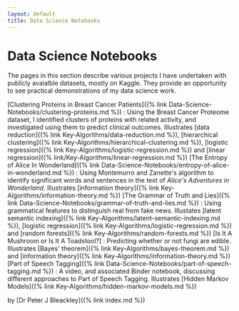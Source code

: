 ```yaml
---
layout: default
title: Data Science Notebooks
---
```


# Data Science Notebooks

The pages in this section describe various projects I have undertaken with publicly avaialble datasets, mostly on Kaggle. They provide an opportunity to see practical demonstrations of my data science work.

[Clustering Proteins in Breast Cancer Patients]({% link Data-Science-Notebooks/clustering-proteins.md %})
: Using the Breast Cancer Proteome dataset, I identified clusters of proteins with related activity, and investigated using them to predict clinical outcomes. Illustrates [data reduction]({% link Key-Algorithms/data-reduction.md %}), [hierarchical clustering]({% link Key-Algorithms/hierarchical-clustering.md %}), [logistic regression]({% link Key-Algorithms/logistic-regression.md %}) and [linear regression]({% link/Key-Algorithms/linear-regression.md %})
[The Entropy of Alice In Wonderland]({% link Data-Science-Notebooks/entropy-of-alice-in-wonderland.md %})
: Using Montemurro and Zanette's algorithm to identify significant words and sentences in the text of *Alice's Adventures in Wonderland*. Illustrates [information theory]({% link Key-Algorithms/information-theory.md %})
[The Grammar of Truth and Lies]({% link Data-Science-Notebooks/grammar-of-truth-and-lies.md %})
: Using grammatical features to distinguish real from fake news. Illustates [latent semantic indexing]({% link Key-Algorithms/latent-semantic-indexing.md %}), [logistic regression]({% link Key-Algorithms/logistic-regression.md %}) and [random forests]({% link Key-Algorithms/random-forests.md %})
[Is It A Mushroom or Is It A Toadstool?]
: Predicting whether or not fungi are edible. Illustrates [Bayes' theorem]({% link Key-Algorithms/bayes-theorem.md %}) and [information theory]({% link Key-Algorithms/information-theory.md %})
[Part of Speech Tagging]({% link Data-Science-Notebooks/part-of-speech-tagging.md %})
: A video, and associated Binder notebook, discussing different approaches to Part of Speech Tagging. Illustrates [Hidden Markov Models]({% link Key-Algorithms/hidden-markov-models.md %})

by [Dr Peter J Bleackley]({% link index.md %})


